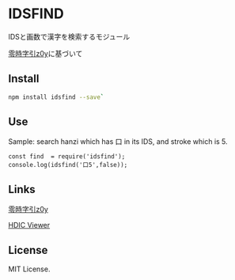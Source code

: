 # IDSFIND

IDSと画数で漢字を検索するモジュール

[零時字引z0y](https://github.com/g0v/z0y)に基づいて

## Install

```bash
npm install idsfind --save`
```

## Use

Sample: search hanzi which has 口 in its IDS, and stroke which is 5.

```JS
const find  = require('idsfind');
console.log(idsfind('口5',false));
```

## Links

[零時字引z0y](https://github.com/g0v/z0y)

[HDIC Viewer](https://hdic2.let.hokudai.ac.jp)

## License

MIT License.